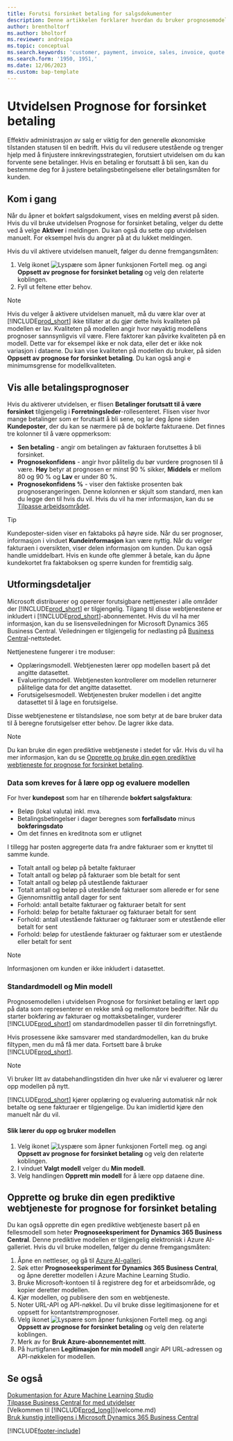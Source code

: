 ```yaml
---
title: Forutsi forsinket betaling for salgsdokumenter
description: Denne artikkelen forklarer hvordan du bruker prognosemodellen vår til å forutse om en faktura blir betalt i tide.
author: brentholtorf
ms.author: bholtorf
ms.reviewer: andreipa
ms.topic: conceptual
ms.search.keywords: 'customer, payment, invoice, sales, invoice, quote'
ms.search.form: '1950, 1951,'
ms.date: 12/06/2023
ms.custom: bap-template
---
```

# Utvidelsen Prognose for forsinket betaling

Effektiv administrasjon av salg er viktig for den generelle økonomiske tilstanden statusen til en bedrift. Hvis du vil redusere utestående og trenger hjelp med å finjustere innkrevingsstrategien, forutsiert utvidelsen om du kan forvente sene betalinger. Hvis en betaling er forutsatt å bli sen, kan du bestemme deg for å justere betalingsbetingelsene eller betalingsmåten for kunden.

## Kom i gang

Når du åpner et bokført salgsdokument, vises en melding øverst på siden. Hvis du vil bruke utvidelsen Prognose for forsinket betaling, velger du dette ved å velge **Aktiver** i meldingen. Du kan også du sette opp utvidelsen manuelt. For eksempel hvis du angrer på at du lukket meldingen.

Hvis du vil aktivere utvidelsen manuelt, følger du denne fremgangsmåten:

1. Velg ikonet ![Lyspære som åpner funksjonen Fortell meg.](media/ui-search/search_small.png "Fortell hva du vil gjøre") og angi **Oppsett av prognose for forsinket betaling** og velg den relaterte koblingen.  
2. Fyll ut feltene etter behov.

> [!NOTE]
> Hvis du velger å aktivere utvidelsen manuelt, må du være klar over at [!INCLUDE[prod_short](includes/prod_short.md)] ikke tillater at du gjør dette hvis kvaliteten på modellen er lav. Kvaliteten på modellen angir hvor nøyaktig modellens prognoser sannsynligvis vil være. Flere faktorer kan påvirke kvaliteten på en modell. Dette var for eksempel ikke er nok data, eller det er ikke nok variasjon i dataene. Du kan vise kvaliteten på modellen du bruker, på siden **Oppsett av prognose for forsinket betaling**. Du kan også angi e minimumsgrense for modellkvaliteten.

## Vis alle betalingsprognoser

Hvis du aktiverer utvidelsen, er flisen **Betalinger forutsatt til å være forsinket** tilgjengelig i **Forretningsleder**-rollesenteret. Flisen viser hvor mange betalinger som er forutsatt å bli sene, og lar deg åpne siden **Kundeposter**, der du kan se nærmere på de bokførte fakturaene. Det finnes tre kolonner til å være oppmerksom:  

* **Sen betaling** - angir om betalingen av fakturaen forutsettes å bli forsinket.
* **Prognosekonfidens** - angir hvor pålitelig du bør vurdere prognosen til å være. **Høy** betyr at prognosen er minst 90 % sikker, **Middels** er mellom 80 og 90 % og **Lav** er under 80 %.
* **Prognosekonfidens %** - viser den faktiske prosenten bak prognoserangeringen. Denne kolonnen er skjult som standard, men kan du legge den til hvis du vil. Hvis du vil ha mer informasjon, kan du se [Tilpasse arbeidsområdet](ui-personalization-user.md).

> [!TIP]
> Kundeposter-siden viser en faktaboks på høyre side. Når du ser prognoser, informasjon i vinduet **Kundeinformasjon** kan være nyttig. Når du velger fakturaen i oversikten, viser delen informasjon om kunden. Du kan også handle umiddelbart. Hvis en kunde ofte glemmer å betale, kan du åpne kundekortet fra faktaboksen og sperre kunden for fremtidig salg.  

## Utformingsdetaljer

Microsoft distribuerer og opererer forutsigbare nettjenester i alle områder der [!INCLUDE[prod_short](includes/prod_short.md)] er tilgjengelig. Tilgang til disse webtjenestene er inkludert i [!INCLUDE[prod_short](includes/prod_short.md)]-abonnementet. Hvis du vil ha mer informasjon, kan du se lisensveiledningen for Microsoft Dynamics 365 Business Central. Veiledningen er tilgjengelig for nedlasting på [Business Central](https://dynamics.microsoft.com/business-central/overview/)-nettstedet.

Nettjenestene fungerer i tre moduser:

* Opplæringsmodell. Webtjenesten lærer opp modellen basert på det angitte datasettet.
* Evalueringsmodell. Webtjenesten kontrollerer om modellen returnerer pålitelige data for det angitte datasettet.
* Forutsigelsesmodell. Webtjenesten bruker modellen i det angitte datasettet til å lage en forutsigelse.

Disse webtjenestene er tilstandsløse, noe som betyr at de bare bruker data til å beregne forutsigelser etter behov. De lagrer ikke data.

> [!NOTE]  
> Du kan bruke din egen prediktive webtjeneste i stedet for vår. Hvis du vil ha mer informasjon, kan du se [Opprette og bruke din egen prediktive webtjeneste for prognose for forsinket betaling](#AnchorText).

### Data som kreves for å lære opp og evaluere modellen

For hver **kundepost** som har en tilhørende **bokført salgsfaktura**:

* Beløp (lokal valuta) inkl. mva.
* Betalingsbetingelser i dager beregnes som **forfallsdato** minus **bokføringsdato**
* Om det finnes en kreditnota som er utlignet

I tillegg har posten aggregerte data fra andre fakturaer som er knyttet til samme kunde.

- Totalt antall og beløp på betalte fakturaer
- Totalt antall og beløp på fakturaer som ble betalt for sent
- Totalt antall og beløp på utestående fakturaer
- Totalt antall og beløp på utestående fakturaer som allerede er for sene
- Gjennomsnittlig antall dager for sent
- Forhold: antall betalte fakturaer og fakturaer betalt for sent
- Forhold: beløp for betalte fakturaer og fakturaer betalt for sent
- Forhold: antall utestående fakturaer og fakturaer som er utestående eller betalt for sent
- Forhold: beløp for utestående fakturaer og fakturaer som er utestående eller betalt for sent

> [!NOTE]
> Informasjonen om kunden er ikke inkludert i datasettet.

### Standardmodell og Min modell

Prognosemodellen i utvidelsen Prognose for forsinket betaling er lært opp på data som representerer en rekke små og mellomstore bedrifter. Når du starter bokføring av fakturaer og mottaksbetalinger, vurderer [!INCLUDE[prod_short](includes/prod_short.md)] om standardmodellen passer til din forretningsflyt.

Hvis prosessene ikke samsvarer med standardmodellen, kan du bruke filtypen, men du må få mer data. Fortsett bare å bruke [!INCLUDE[prod_short](includes/prod_short.md)].

> [!NOTE]
> Vi bruker litt av databehandlingstiden din hver uke når vi evaluerer og lærer opp modellen på nytt.

[!INCLUDE[prod_short](includes/prod_short.md)] kjører opplæring og evaluering automatisk når nok betalte og sene fakturaer er tilgjengelige. Du kan imidlertid kjøre den manuelt når du vil.

#### Slik lærer du opp og bruker modellen

1. Velg ikonet ![Lyspære som åpner funksjonen Fortell meg.](media/ui-search/search_small.png "Fortell hva du vil gjøre") og angi **Oppsett av prognose for forsinket betaling** og velg den relaterte koblingen.  
2. I vinduet **Valgt modell** velger du **Min modell**.
3. Velg handlingen **Opprett min modell** for å lære opp dataene dine.  

## <a name="AnchorText"> </a>Opprette og bruke din egen prediktive webtjeneste for prognose for forsinket betaling

Du kan også opprette din egen prediktive webtjeneste basert på en fellesmodell som heter **Prognoseeksperiment for Dynamics 365 Business Central**. Denne prediktive modellen er tilgjengelig elektronisk i Azure AI-galleriet. Hvis du vil bruke modellen, følger du denne fremgangsmåten:  

1. Åpne en nettleser, og gå til [Azure AI-galleri](https://go.microsoft.com/fwlink/?linkid=2086310).  
2. Søk etter **Prognoseeksperiment for Dynamics 365 Business Central**, og åpne deretter modellen i Azure Machine Learning Studio.  
3. Bruke Microsoft-kontoen til å registrere deg for et arbeidsområde, og kopier deretter modellen.  
4. Kjør modellen, og publisere den som en webtjeneste.  
5. Noter URL-API og API-nøkkel. Du vil bruke disse legitimasjonene for et oppsett for kontantstrømprognoser.  
6. Velg ikonet ![Lyspære som åpner funksjonen Fortell meg.](media/ui-search/search_small.png "Fortell hva du vil gjøre") og angi **Oppsett av prognose for forsinket betaling** og velg den relaterte koblingen.  
7. Merk av for **Bruk Azure-abonnementet mitt**.
8. På hurtigfanen **Legitimasjon for min modell** angir API URL-adressen og API-nøkkelen for modellen.  

## Se også

[Dokumentasjon for Azure Machine Learning Studio](/azure/machine-learning/classic/)  
[Tilpasse Business Central for med utvidelser](ui-extensions.md)  
[Velkommen til [!INCLUDE[prod_long](includes/prod_long.md)]](welcome.md)  
[Bruk kunstig intelligens i Microsoft Dynamics 365 Business Central](/training/paths/use-artificial-intelligence/)  

[!INCLUDE[footer-include](includes/footer-banner.md)]
